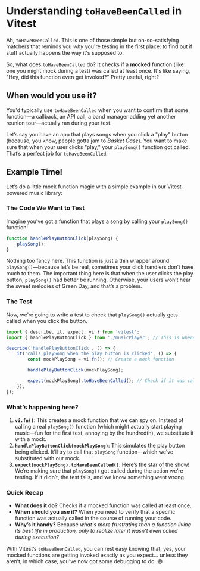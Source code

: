 # Understanding `toHaveBeenCalled` in Vitest

Ah, `toHaveBeenCalled`. This is one of those simple but oh-so-satisfying matchers that reminds you _why_ you're testing in the first place: to find out if stuff actually happens the way it's supposed to.

So, what does `toHaveBeenCalled` do? It checks if a **mocked** function (like one you might mock during a test) was called at least once. It's like saying, "Hey, did this function even get invoked?" Pretty useful, right?

## When would you use it?

You'd typically use `toHaveBeenCalled` when you want to confirm that some function—a callback, an API call, a band manager adding yet another reunion tour—actually ran during your test.

Let’s say you have an app that plays songs when you click a "play" button (because, you know, people gotta jam to _Basket Case_). You want to make sure that when your user clicks "play," your `playSong()` function got called. That’s a perfect job for `toHaveBeenCalled`.

## Example Time!

Let’s do a little mock function magic with a simple example in our Vitest-powered music library:

### The Code We Want to Test

Imagine you’ve got a function that plays a song by calling your `playSong()` function:

```javascript
function handlePlayButtonClick(playSong) {
	playSong();
}
```

Nothing too fancy here. This function is just a thin wrapper around `playSong()`—because let’s be real, sometimes your click handlers don’t have much to them. The important thing here is that when the user clicks the play button, `playSong()` had better be running. Otherwise, your users won’t hear the sweet melodies of Green Day, and that’s a problem.

### The Test

Now, we’re going to write a test to check that `playSong()` actually gets called when you click the button.

```javascript
import { describe, it, expect, vi } from 'vitest';
import { handlePlayButtonClick } from './musicPlayer'; // This is where our function lives

describe('handlePlayButtonClick', () => {
	it('calls playSong when the play button is clicked', () => {
		const mockPlaySong = vi.fn(); // Create a mock function

		handlePlayButtonClick(mockPlaySong);

		expect(mockPlaySong).toHaveBeenCalled(); // Check if it was called at least once
	});
});
```

### What’s happening here?

1. **`vi.fn()`**: This creates a mock function that we can spy on. Instead of calling a real `playSong()` function (which might actually start playing music—fun for the first test, annoying by the hundredth), we substitute it with a mock.
2. **`handlePlayButtonClick(mockPlaySong)`**: This simulates the play button being clicked. It’ll try to call that `playSong` function—which we’ve substituted with our mock.
3. **`expect(mockPlaySong).toHaveBeenCalled()`**: Here’s the star of the show! We’re making sure that `playSong()` got called during the action we’re testing. If it didn’t, the test fails, and we know something went wrong.

### Quick Recap

- **What does it do?** Checks if a mocked function was called at least once.
- **When should you use it?** When you need to verify that a specific function was actually called in the course of running your code.
- **Why’s it handy?** Because _what's more frustrating than a function living its best life in production, only to realize later it wasn't even called during execution?_

With Vitest’s `toHaveBeenCalled`, you can rest easy knowing that, yes, your mocked functions are getting invoked exactly as you expect… unless they aren’t, in which case, you’ve now got some debugging to do. 😅
